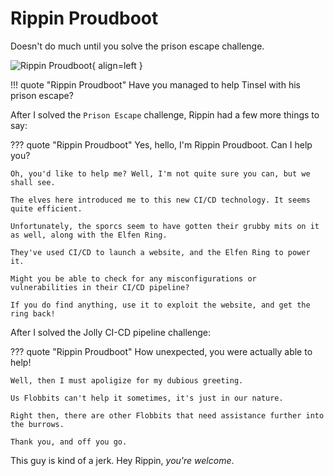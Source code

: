 # Rippin Proudboot

Doesn't do much until you solve the prison escape challenge.

![Rippin Proudboot](/img/elfhouse/rippinproudboot.png){ align=left } 

!!! quote "Rippin Proudboot"
	Have you managed to help Tinsel with his prison escape?

After I solved the `Prison Escape` challenge, Rippin had a few more things to say:

??? quote "Rippin Proudboot"
	Yes, hello, I'm Rippin Proudboot. Can I help you?

	Oh, you'd like to help me? Well, I'm not quite sure you can, but we shall see.

	The elves here introduced me to this new CI/CD technology. It seems quite efficient.

	Unfortunately, the sporcs seem to have gotten their grubby mits on it as well, along with the Elfen Ring.

	They've used CI/CD to launch a website, and the Elfen Ring to power it.

	Might you be able to check for any misconfigurations or vulnerabilities in their CI/CD pipeline?

	If you do find anything, use it to exploit the website, and get the ring back!

After I solved the Jolly CI-CD pipeline challenge:

??? quote "Rippin Proudboot"
	How unexpected, you were actually able to help!

	Well, then I must apoligize for my dubious greeting.

	Us Flobbits can't help it sometimes, it's just in our nature.

	Right then, there are other Flobbits that need assistance further into the burrows.

	Thank you, and off you go.

This guy is kind of a jerk. Hey Rippin, _you're welcome_.